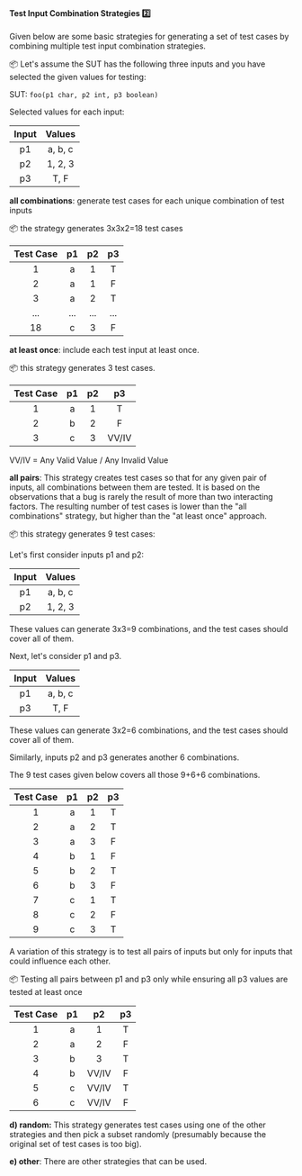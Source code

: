 <div id="title">

#### Test Input Combination Strategies :two:

</div>

<div id="body">

Given below are some basic strategies for generating a set of test cases by combining multiple test input combination strategies.

<tip-box>

:package: Let's assume the SUT has the following three inputs and you have selected the given values for testing:

SUT: `foo(p1 char, p2 int, p3 boolean)`

Selected values for each input:

| Input   | Values      |
| :-----: | :---------: |
| p1      | a, b, c     |
| p2      | 1, 2, 3     |
| p3      | T, F        |  

</tip-box>

**all combinations**: generate test cases for each unique combination of test inputs

<tip-box>

:package: the strategy generates 3x3x2=18 test cases

| Test Case   | p1      | p2      | p3      |
| :---------: | :-----: | :-----: | :-----: |
| 1           | a       | 1       | T       |
| 2           | a       | 1       | F       |
| 3           | a       | 2       | T       |
| ...         | ...     | ...     | ...     |
| 18          | c       | 3       | F       |

</tip-box>

**at least once**: include each test input at least once.

<tip-box>

:package: this strategy generates 3 test cases.

| Test Case   | p1      | p2      | p3      |
| :---------: | :-----: | :-----: | :-----: |
| 1           | a       | 1       | T       |
| 2           | b       | 2       | F       |
| 3           | c       | 3       | VV/IV   |

VV/IV = Any Valid Value / Any Invalid Value

</tip-box>

**all pairs**: This strategy creates test cases so that for any given pair of inputs, all combinations between them are tested. It is based on the observations that a bug is rarely the result of more than two interacting factors. The resulting number of test cases is lower than the "all combinations" strategy, but higher than the "at least once" approach.

<tip-box>

:package: this strategy generates 9 test cases:

<panel type="seamless" header="see steps">

Let's first consider inputs p1 and p2:

| Input   | Values      |
| :-----: | :---------: |
| p1      | a, b, c     |
| p2      | 1, 2, 3     |

These values can generate <tooltip content="(a,1)(a,2)(a,3)(b,1)(b,2),...">3x3=9 combinations</tooltip>, and the test cases should cover all of them.

Next, let's consider p1 and p3.

| Input   | Values      |
| :-----: | :---------: |
| p1      | a, b, c     |
| p3      | T, F        |

These values can generate <tooltip content="(a,T)(a,F)(b,T)(b,F),...">3x2=6 combinations</tooltip>, and the test cases should cover all of them.

Similarly, inputs p2 and p3 generates another 6 combinations. 

The 9 test cases given below covers all those 9+6+6 combinations.

</panel>

| Test Case   | p1      | p2      | p3      |
| :---------: | :-----: | :-----: | :-----: |
| 1           | a       | 1       | T       |
| 2           | a       | 2       | T       |
| 3           | a       | 3       | F       |
| 4           | b       | 1       | F       |
| 5           | b       | 2       | T       |
| 6           | b       | 3       | F       |
| 7           | c       | 1       | T       |
| 8           | c       | 2       | F       |
| 9           | c       | 3       | T       |

</tip-box>

A variation of this strategy is to test all pairs of inputs but only for inputs that could influence each other.

<tip-box>

:package: Testing all pairs between p1 and p3 only while ensuring all p3 values are tested at least once

| Test Case   | p1      | p2      | p3      |
| :---------: | :-----: | :-----: | :-----: |
| 1           | a       | 1       | T       |
| 2           | a       | 2       | F       |
| 3           | b       | 3       | T       |
| 4           | b       | VV/IV   | F       |
| 5           | c       | VV/IV   | T       |
| 6           | c       | VV/IV   | F       |

</tip-box>

**d) random:** This strategy generates test cases using one of the other strategies and then pick a subset randomly (presumably because the original set of test cases is too big).

**e) other**: There are other strategies that can be used.

</div>

<div id="extras">
</div>